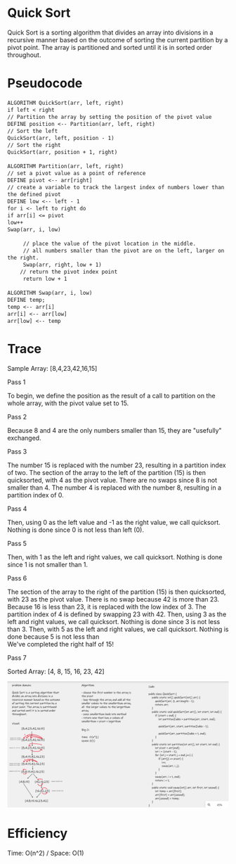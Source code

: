 # Quick Sort
Quick Sort is a sorting algorithm that divides an array into divisions in a recursive manner based on the outcome of 
sorting the current partition by a pivot point. The array is partitioned and sorted until it is in sorted order throughout.  

# Pseudocode  
```
ALGORITHM QuickSort(arr, left, right)
if left < right
// Partition the array by setting the position of the pivot value
DEFINE position <-- Partition(arr, left, right)
// Sort the left
QuickSort(arr, left, position - 1)
// Sort the right
QuickSort(arr, position + 1, right)

ALGORITHM Partition(arr, left, right)
// set a pivot value as a point of reference
DEFINE pivot <-- arr[right]
// create a variable to track the largest index of numbers lower than the defined pivot
DEFINE low <-- left - 1
for i <- left to right do
if arr[i] <= pivot
low++
Swap(arr, i, low)

     // place the value of the pivot location in the middle.
     // all numbers smaller than the pivot are on the left, larger on the right. 
     Swap(arr, right, low + 1)
    // return the pivot index point
     return low + 1

ALGORITHM Swap(arr, i, low)
DEFINE temp;
temp <-- arr[i]
arr[i] <-- arr[low]
arr[low] <-- temp
```

# Trace  

Sample Array: [8,4,23,42,16,15]  

Pass 1  

To begin, we define the position as the result of a call to partition on the whole array, with the pivot value set to 15.  

Pass 2

Because 8 and 4 are the only numbers smaller than 15, they are "usefully" exchanged.  

Pass 3

The number 15 is replaced with the number 23, resulting in a partition index of two. The section of the array to the left of
the partition (15) is then quicksorted, with 4 as the pivot value. There are no swaps since 8 is not smaller than 4. The number
4 is replaced with the number 8, resulting in a partition index of 0.  

Pass 4  

Then, using 0 as the left value and -1 as the right value, we call quicksort. Nothing is done since 0 is not less than left (0).  

Pass 5  

Then, with 1 as the left and right values, we call quicksort. Nothing is done since 1 is not smaller than 1.  

Pass 6

The section of the array to the right of the partition (15) is then quicksorted, with 23 as the pivot value. There is no swap
because 42 is more than 23. Because 16 is less than 23, it is replaced with the low index of 3. The partition index of 4 is
defined by swapping 23 with 42. Then, using 3 as the left and right values, we call quicksort. Nothing is done since 3 is not
less than 3. Then, with 5 as the left and right values, we call quicksort. Nothing is done because 5 is not less than  
We've completed the right half of 15!  

Pass 7  

Sorted Array: [4, 8, 15, 16, 23, 42]  

![challenge28](Challenge28.png)  

# Efficiency  
Time: O(n^2) / Space: O(1)  
